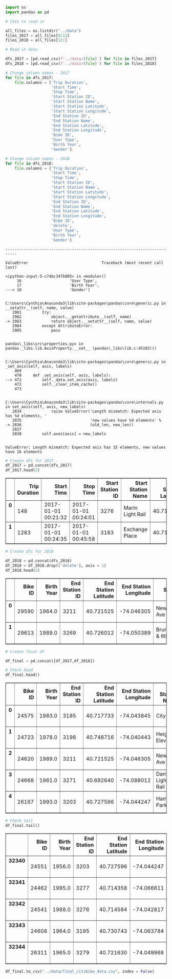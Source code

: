 

```python
import os
import pandas as pd
```


```python
# CSVs to read in 

all_files = os.listdir("../data")
files_2017 = all_files[0:12]
files_2018 = all_files[12:]
```


```python
# Read in data

dfs_2017 = [pd.read_csv(f'../data/{file}') for file in files_2017]
dfs_2018 = [pd.read_csv(f'../data/{file}') for file in files_2018]
```


```python
# Change column names - 2017
for file in dfs_2017:
    file.columns = ['Trip Duration',
                    'Start Time',
                    'Stop Time',
                    'Start Station ID',
                    'Start Station Name',
                    'Start Station Latitude',
                    'Start Station Longitude',
                    'End Station ID',
                    'End Station Name',
                    'End Station Latitude',
                    'End Station Longitude',
                    'Bike ID',
                    'User Type',
                    'Birth Year',
                    'Gender']
```


```python
# Change column names - 2018
for file in dfs_2018:
    file.columns = ['Trip Duration',
                    'Start Time',
                    'Stop Time',
                    'Start Station ID',
                    'Start Station Name',
                    'Start Station Latitude',
                    'Start Station Longitude',
                    'End Station ID',
                    'End Station Name',
                    'End Station Latitude',
                    'End Station Longitude',
                    'Bike ID',
                    'delete',
                    'User Type',
                    'Birth Year',
                    'Gender']
```


    ---------------------------------------------------------------------------

    ValueError                                Traceback (most recent call last)

    <ipython-input-5-c74bc347b005> in <module>()
         16                     'User Type',
         17                     'Birth Year',
    ---> 18                     'Gender']
    

    C:\Users\Cynthia\Anaconda3\lib\site-packages\pandas\core\generic.py in __setattr__(self, name, value)
       2981         try:
       2982             object.__getattribute__(self, name)
    -> 2983             return object.__setattr__(self, name, value)
       2984         except AttributeError:
       2985             pass
    

    pandas\_libs\src\properties.pyx in pandas._libs.lib.AxisProperty.__set__ (pandas\_libs\lib.c:45103)()
    

    C:\Users\Cynthia\Anaconda3\lib\site-packages\pandas\core\generic.py in _set_axis(self, axis, labels)
        469 
        470     def _set_axis(self, axis, labels):
    --> 471         self._data.set_axis(axis, labels)
        472         self._clear_item_cache()
        473 
    

    C:\Users\Cynthia\Anaconda3\lib\site-packages\pandas\core\internals.py in set_axis(self, axis, new_labels)
       2834             raise ValueError('Length mismatch: Expected axis has %d elements, '
       2835                              'new values have %d elements' %
    -> 2836                              (old_len, new_len))
       2837 
       2838         self.axes[axis] = new_labels
    

    ValueError: Length mismatch: Expected axis has 15 elements, new values have 16 elements



```python
# Create dfs for 2017
df_2017 = pd.concat(dfs_2017)
df_2017.head(2)
```




<div>
<style>
    .dataframe thead tr:only-child th {
        text-align: right;
    }

    .dataframe thead th {
        text-align: left;
    }

    .dataframe tbody tr th {
        vertical-align: top;
    }
</style>
<table border="1" class="dataframe">
  <thead>
    <tr style="text-align: right;">
      <th></th>
      <th>Trip Duration</th>
      <th>Start Time</th>
      <th>Stop Time</th>
      <th>Start Station ID</th>
      <th>Start Station Name</th>
      <th>Start Station Latitude</th>
      <th>Start Station Longitude</th>
      <th>End Station ID</th>
      <th>End Station Name</th>
      <th>End Station Latitude</th>
      <th>End Station Longitude</th>
      <th>Bike ID</th>
      <th>User Type</th>
      <th>Birth Year</th>
      <th>Gender</th>
    </tr>
  </thead>
  <tbody>
    <tr>
      <th>0</th>
      <td>148</td>
      <td>2017-01-01 00:21:32</td>
      <td>2017-01-01 00:24:01</td>
      <td>3276</td>
      <td>Marin Light Rail</td>
      <td>40.714584</td>
      <td>-74.042817</td>
      <td>3185</td>
      <td>City Hall</td>
      <td>40.717733</td>
      <td>-74.043845</td>
      <td>24575</td>
      <td>Subscriber</td>
      <td>1983.0</td>
      <td>1</td>
    </tr>
    <tr>
      <th>1</th>
      <td>1283</td>
      <td>2017-01-01 00:24:35</td>
      <td>2017-01-01 00:45:58</td>
      <td>3183</td>
      <td>Exchange Place</td>
      <td>40.716247</td>
      <td>-74.033459</td>
      <td>3198</td>
      <td>Heights Elevator</td>
      <td>40.748716</td>
      <td>-74.040443</td>
      <td>24723</td>
      <td>Subscriber</td>
      <td>1978.0</td>
      <td>1</td>
    </tr>
  </tbody>
</table>
</div>




```python
# Create dfs for 2018

df_2018 = pd.concat(dfs_2018)
df_2018 = df_2018.drop(['delete'], axis = 1)
df_2018.head(2)
```




<div>
<style>
    .dataframe thead tr:only-child th {
        text-align: right;
    }

    .dataframe thead th {
        text-align: left;
    }

    .dataframe tbody tr th {
        vertical-align: top;
    }
</style>
<table border="1" class="dataframe">
  <thead>
    <tr style="text-align: right;">
      <th></th>
      <th>Bike ID</th>
      <th>Birth Year</th>
      <th>End Station ID</th>
      <th>End Station Latitude</th>
      <th>End Station Longitude</th>
      <th>End Station Name</th>
      <th>Gender</th>
      <th>Start Station ID</th>
      <th>Start Station Latitude</th>
      <th>Start Station Longitude</th>
      <th>Start Station Name</th>
      <th>Start Time</th>
      <th>Stop Time</th>
      <th>Trip Duration</th>
      <th>User Type</th>
    </tr>
  </thead>
  <tbody>
    <tr>
      <th>0</th>
      <td>29590</td>
      <td>1964.0</td>
      <td>3211</td>
      <td>40.721525</td>
      <td>-74.046305</td>
      <td>Newark Ave</td>
      <td>1</td>
      <td>3186</td>
      <td>40.719586</td>
      <td>-74.043117</td>
      <td>Grove St PATH</td>
      <td>2018-01-01 00:01:46</td>
      <td>2018-01-01 00:03:58</td>
      <td>132</td>
      <td>Subscriber</td>
    </tr>
    <tr>
      <th>1</th>
      <td>29613</td>
      <td>1989.0</td>
      <td>3269</td>
      <td>40.726012</td>
      <td>-74.050389</td>
      <td>Brunswick &amp; 6th</td>
      <td>2</td>
      <td>3276</td>
      <td>40.714584</td>
      <td>-74.042817</td>
      <td>Marin Light Rail</td>
      <td>2018-01-01 01:27:17</td>
      <td>2018-01-01 01:36:38</td>
      <td>560</td>
      <td>Subscriber</td>
    </tr>
  </tbody>
</table>
</div>




```python
# Create final df

df_final = pd.concat([df_2017,df_2018])

# Check head
df_final.head()
```




<div>
<style>
    .dataframe thead tr:only-child th {
        text-align: right;
    }

    .dataframe thead th {
        text-align: left;
    }

    .dataframe tbody tr th {
        vertical-align: top;
    }
</style>
<table border="1" class="dataframe">
  <thead>
    <tr style="text-align: right;">
      <th></th>
      <th>Bike ID</th>
      <th>Birth Year</th>
      <th>End Station ID</th>
      <th>End Station Latitude</th>
      <th>End Station Longitude</th>
      <th>End Station Name</th>
      <th>Gender</th>
      <th>Start Station ID</th>
      <th>Start Station Latitude</th>
      <th>Start Station Longitude</th>
      <th>Start Station Name</th>
      <th>Start Time</th>
      <th>Stop Time</th>
      <th>Trip Duration</th>
      <th>User Type</th>
    </tr>
  </thead>
  <tbody>
    <tr>
      <th>0</th>
      <td>24575</td>
      <td>1983.0</td>
      <td>3185</td>
      <td>40.717733</td>
      <td>-74.043845</td>
      <td>City Hall</td>
      <td>1</td>
      <td>3276</td>
      <td>40.714584</td>
      <td>-74.042817</td>
      <td>Marin Light Rail</td>
      <td>2017-01-01 00:21:32</td>
      <td>2017-01-01 00:24:01</td>
      <td>148</td>
      <td>Subscriber</td>
    </tr>
    <tr>
      <th>1</th>
      <td>24723</td>
      <td>1978.0</td>
      <td>3198</td>
      <td>40.748716</td>
      <td>-74.040443</td>
      <td>Heights Elevator</td>
      <td>1</td>
      <td>3183</td>
      <td>40.716247</td>
      <td>-74.033459</td>
      <td>Exchange Place</td>
      <td>2017-01-01 00:24:35</td>
      <td>2017-01-01 00:45:58</td>
      <td>1283</td>
      <td>Subscriber</td>
    </tr>
    <tr>
      <th>2</th>
      <td>24620</td>
      <td>1989.0</td>
      <td>3211</td>
      <td>40.721525</td>
      <td>-74.046305</td>
      <td>Newark Ave</td>
      <td>1</td>
      <td>3183</td>
      <td>40.716247</td>
      <td>-74.033459</td>
      <td>Exchange Place</td>
      <td>2017-01-01 00:38:19</td>
      <td>2017-01-01 00:44:31</td>
      <td>372</td>
      <td>Subscriber</td>
    </tr>
    <tr>
      <th>3</th>
      <td>24668</td>
      <td>1961.0</td>
      <td>3271</td>
      <td>40.692640</td>
      <td>-74.088012</td>
      <td>Danforth Light Rail</td>
      <td>1</td>
      <td>3194</td>
      <td>40.725340</td>
      <td>-74.067622</td>
      <td>McGinley Square</td>
      <td>2017-01-01 00:38:37</td>
      <td>2017-01-01 01:03:50</td>
      <td>1513</td>
      <td>Subscriber</td>
    </tr>
    <tr>
      <th>4</th>
      <td>26167</td>
      <td>1993.0</td>
      <td>3203</td>
      <td>40.727596</td>
      <td>-74.044247</td>
      <td>Hamilton Park</td>
      <td>1</td>
      <td>3183</td>
      <td>40.716247</td>
      <td>-74.033459</td>
      <td>Exchange Place</td>
      <td>2017-01-01 01:47:52</td>
      <td>2017-01-01 01:58:31</td>
      <td>639</td>
      <td>Subscriber</td>
    </tr>
  </tbody>
</table>
</div>




```python
# Check tail
df_final.tail()
```




<div>
<style>
    .dataframe thead tr:only-child th {
        text-align: right;
    }

    .dataframe thead th {
        text-align: left;
    }

    .dataframe tbody tr th {
        vertical-align: top;
    }
</style>
<table border="1" class="dataframe">
  <thead>
    <tr style="text-align: right;">
      <th></th>
      <th>Bike ID</th>
      <th>Birth Year</th>
      <th>End Station ID</th>
      <th>End Station Latitude</th>
      <th>End Station Longitude</th>
      <th>End Station Name</th>
      <th>Gender</th>
      <th>Start Station ID</th>
      <th>Start Station Latitude</th>
      <th>Start Station Longitude</th>
      <th>Start Station Name</th>
      <th>Start Time</th>
      <th>Stop Time</th>
      <th>Trip Duration</th>
      <th>User Type</th>
    </tr>
  </thead>
  <tbody>
    <tr>
      <th>32340</th>
      <td>24551</td>
      <td>1956.0</td>
      <td>3203</td>
      <td>40.727596</td>
      <td>-74.044247</td>
      <td>Hamilton Park</td>
      <td>1</td>
      <td>3186</td>
      <td>40.719586</td>
      <td>-74.043117</td>
      <td>Grove St PATH</td>
      <td>2017-03-10 17:39:03</td>
      <td>2017-03-10 17:44:18</td>
      <td>315</td>
      <td>Subscriber</td>
    </tr>
    <tr>
      <th>32341</th>
      <td>24462</td>
      <td>1995.0</td>
      <td>3277</td>
      <td>40.714358</td>
      <td>-74.066611</td>
      <td>Communipaw &amp; Berry Lane</td>
      <td>1</td>
      <td>3185</td>
      <td>40.717732</td>
      <td>-74.043845</td>
      <td>City Hall</td>
      <td>2017-03-10 17:39:21</td>
      <td>2017-03-13 08:12:46</td>
      <td>221604</td>
      <td>Subscriber</td>
    </tr>
    <tr>
      <th>32342</th>
      <td>24541</td>
      <td>1988.0</td>
      <td>3276</td>
      <td>40.714584</td>
      <td>-74.042817</td>
      <td>Marin Light Rail</td>
      <td>1</td>
      <td>3183</td>
      <td>40.716247</td>
      <td>-74.033459</td>
      <td>Exchange Place</td>
      <td>2017-03-10 17:40:03</td>
      <td>2017-03-10 17:44:13</td>
      <td>250</td>
      <td>Subscriber</td>
    </tr>
    <tr>
      <th>32343</th>
      <td>24608</td>
      <td>1964.0</td>
      <td>3195</td>
      <td>40.730743</td>
      <td>-74.063784</td>
      <td>Sip Ave</td>
      <td>1</td>
      <td>3280</td>
      <td>40.719282</td>
      <td>-74.071262</td>
      <td>Astor Place</td>
      <td>2017-03-10 17:40:07</td>
      <td>2017-03-10 17:47:53</td>
      <td>465</td>
      <td>Subscriber</td>
    </tr>
    <tr>
      <th>32344</th>
      <td>26311</td>
      <td>1965.0</td>
      <td>3279</td>
      <td>40.721630</td>
      <td>-74.049968</td>
      <td>Dixon Mills</td>
      <td>1</td>
      <td>3267</td>
      <td>40.712419</td>
      <td>-74.038526</td>
      <td>Morris Canal</td>
      <td>2017-03-10 17:40:36</td>
      <td>2017-03-10 17:47:35</td>
      <td>418</td>
      <td>Subscriber</td>
    </tr>
  </tbody>
</table>
</div>




```python
df_final.to_csv("../data/final_citibike_data.csv", index = False)
```
